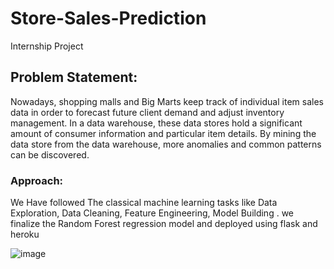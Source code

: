 # Store-Sales-Prediction
Internship Project
## Problem Statement:


Nowadays, shopping malls and Big Marts keep track of individual item sales data in
order to forecast future client demand and adjust inventory management. In a data
warehouse, these data stores hold a significant amount of consumer information and
particular item details. By mining the data store from the data warehouse, more
anomalies and common patterns can be discovered.

### Approach:

We Have followed The classical machine learning tasks like Data Exploration, Data Cleaning,
Feature Engineering, Model Building . we finalize the Random Forest regression model and deployed using flask and heroku


![image](https://user-images.githubusercontent.com/80624931/181878580-1ae3b043-1c89-45fb-9f63-528e88107762.png)

